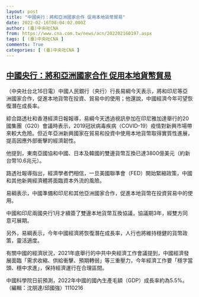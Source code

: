 ```yaml
---
layout: post
title: "中國央行：將和亞洲國家合作 促用本地貨幣貿易"
date: 2022-02-16T08:04:02.000Z
author: (臺)中央社CNA
from: https://www.cna.com.tw/news/acn/202202160197.aspx
tags: [ (臺)中央社CNA ]
comments: True
categories: [ (臺)中央社CNA ]
---
```

<!--1644998642000-->
[中國央行：將和亞洲國家合作 促用本地貨幣貿易](https://www.cna.com.tw/news/acn/202202160197.aspx)
------

<div>
<div></div><div><p>（中央社台北16日電）中國人民銀行（央行）行長易綱今天表示，將和印尼等亞洲國家合作，促進本地貨幣在投資、貿易中的使用；他還說，中國經濟今年可望恢復潛在成長率。</p><p>綜合路透社和香港經濟日報報導，易綱今天透過視訊參加在印尼雅加達舉行的20國集團（G20）會議時表示，2019冠狀病毒疾病（COVID-19）疫情對新興市場帶來較大危險。但近年亞洲新興國家在貿易和投資中使用本地貨幣取得實質性進展，提高因應外部衝擊的經濟韌性。</p><p>他提到，東南亞國協和中國、日本及韓國的雙邊貨幣互換已達3800億美元（約新台幣10.6兆元）。</p><p>路透社報導指出，經濟學者們相信，一旦美國聯準會（FED）開始緊縮政策，中國和其他新興經濟體將面臨資本外流的風險。</p><p>易綱表示，中國準備和印尼和其他亞洲國家合作，促進本地貨幣在投資貿易中的使用。</p><p>中國和印尼兩國央行1月才續簽了雙邊本地貨幣互換協議，協議期3年，經雙方同意可展期。</p><p>另外，易綱表示，今年中國經濟將恢復潛在成長率，人行也將維持穩健的貨幣政策，靈活適度。</p><p>有關中國的經濟狀況，2021年底舉行的中共中央經濟工作會議提到，中國經濟發展面臨「需求收縮、供給衝擊、預期轉弱」等三重壓力，今年經濟工作要「穩字當頭、穩中求進」，保持經濟運行在合理區間。</p><p>中國科學院日前預測，2022年中國的國內生產毛額（GDP）成長率約為5.5%。（編輯：沈朋達/邱國強）1110216</p></div>
</div>

